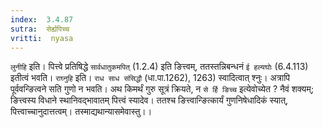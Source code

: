 ```yaml
---
index:  3.4.87
sutra:  सेर्ह्यपिच्च
vritti:  nyasa
---
```


`लुनीहि` इति। पित्त्वे प्रतिषिद्धे `सार्वधातुकमपित्` (1.2.4) इति ङित्त्वम्, ततस्तन्निबन्धनं `ई हल्यघोः` (6.4.113) इतीत्वं भवति। `राघ्नुहि` इति। `राध साध संसिद्धौ` (धा.पा.1262), 1263) स्वादित्वात् श्नुः। अत्रापि पूर्ववन्ङित्वने सति गुणो न भवति। अथ किमर्थं गुरु सूत्रं क्रियते, न `से र्हि ङिच्च` इत्येवोच्येत ? नैवं शक्यम्; ङित्त्वस्य विधाने स्थानिवद्भावातम् पित्त्वं स्यादेव। ततश्च ङित्त्वान्ङित्कार्यं गुणनिषेधादिकं स्यात्, पित्त्वाच्चानुदात्तत्वम्। तस्माद्यथान्यासमेवास्तु।।

